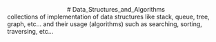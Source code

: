 <div align="center"># Data_Structures_and_Algorithms</div>
collections of implementation of data structures like stack, queue, tree, graph, etc... and their usage (algorithms) such as searching, sorting, traversing, etc...
